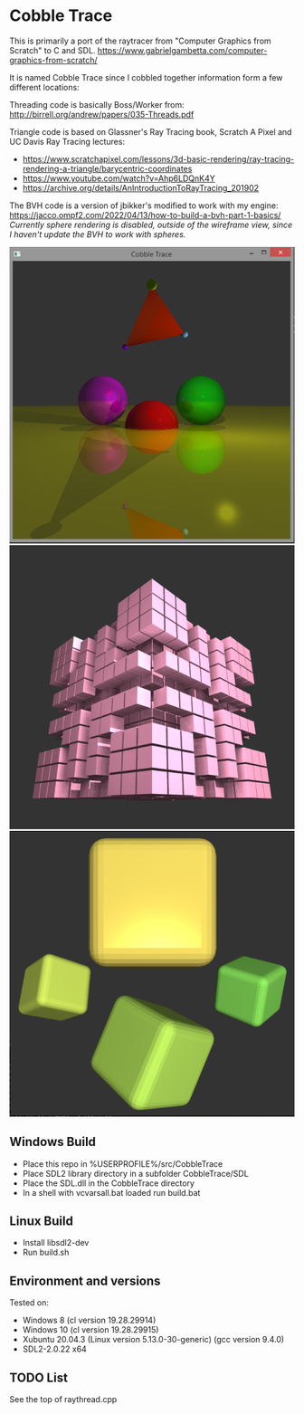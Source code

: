 # Cobble Trace

This is primarily a port of the raytracer from "Computer Graphics from Scratch"
to C and SDL.
 https://www.gabrielgambetta.com/computer-graphics-from-scratch/

It is named Cobble Trace since I cobbled together information form a few 
different locations:

Threading code is basically Boss/Worker from:
http://birrell.org/andrew/papers/035-Threads.pdf

Triangle code is based on Glassner's Ray Tracing book, Scratch A Pixel and UC Davis Ray Tracing lectures:
- https://www.scratchapixel.com/lessons/3d-basic-rendering/ray-tracing-rendering-a-triangle/barycentric-coordinates
- https://www.youtube.com/watch?v=Ahp6LDQnK4Y
- https://archive.org/details/AnIntroductionToRayTracing_201902

The BVH code is a version of jbikker's modified to work with my engine:
https://jacco.ompf2.com/2022/04/13/how-to-build-a-bvh-part-1-basics/
_Currently sphere rendering is disabled, outside of the wireframe view, since I haven't update the BVH to work with spheres._

![Screenshot](screenshot.png)
![Screenshot2](screenshot2.png)
![objectLoading](objectLoading2.png)

## Windows Build
- Place this repo in %USERPROFILE%/src/CobbleTrace
- Place SDL2 library directory in a subfolder CobbleTrace/SDL
- Place the SDL.dll in the CobbleTrace directory
- In a shell with vcvarsall.bat loaded run build.bat

## Linux Build
- Install libsdl2-dev
- Run build.sh

## Environment and versions
Tested on:
- Windows 8 (cl version 19.28.29914)
- Windows 10 (cl version 19.28.29915)
- Xubuntu 20.04.3 (Linux version 5.13.0-30-generic) (gcc version 9.4.0)
- SDL2-2.0.22 x64

## TODO List
See the top of raythread.cpp 